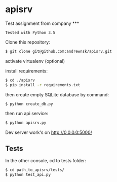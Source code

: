 # apisrv
Test assignment from company ***

`Tested with Python 3.5`


Clone this repository:

```bash
$ git clone git@github.com:andrewnsk/apisrv.git
```

activate virtualenv (optional)

install requirements:

```bash
$ cd ./apisrv
$ pip install -r requirements.txt
```

then create empty SQLite database by command:

```bash
$ python create_db.py
```

then run api service:
```bash
$ python apisrv.py
```


Dev server work's on http://0.0.0.0:5000/

## Tests
In the other console, cd to tests folder:
```bash
$ cd path_to_apisrv/tests/
$ python test_api.py
```